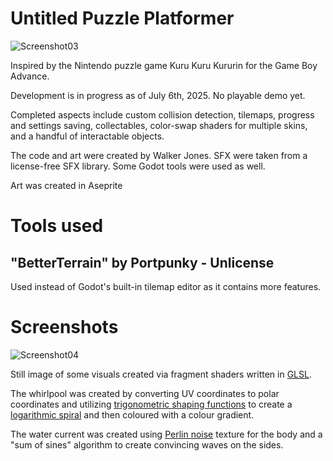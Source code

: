 # Untitled Puzzle Platformer

![Screenshot03](https://github.com/user-attachments/assets/c152372a-f6f6-4a39-97e5-67514245e384)

Inspired by the Nintendo puzzle game Kuru Kuru Kururin for the Game Boy Advance. 

Development is in progress as of July 6th, 2025. No playable demo yet.

Completed aspects include custom collision detection, tilemaps, progress and settings saving, collectables, color-swap shaders for multiple skins, and a handful of interactable objects.

The code and art were created by Walker Jones. SFX were taken from a license-free SFX library. Some Godot tools were used as well.

Art was created in Aseprite

# Tools used

## "BetterTerrain" by Portpunky - Unlicense

Used instead of Godot's built-in tilemap editor as it contains more features.

# Screenshots

![Screenshot04](https://github.com/user-attachments/assets/a6a5a605-880a-48c0-98da-e37d8703a665)

Still image of some visuals created via fragment shaders written in [GLSL](https://en.wikipedia.org/wiki/OpenGL_Shading_Language#:~:text=OpenGL%20Shading%20Language%20(GLSL)%20is,on%20the%20C%20programming%20language.).

The whirlpool was created by converting UV coordinates to polar coordinates and utilizing [trigonometric shaping functions](https://thebookofshaders.com/05/) to create a [logarithmic spiral](https://en.wikipedia.org/wiki/Logarithmic_spiral#:~:text=A%20logarithmic%20spiral%2C%20equiangular%20spiral,(%22ewige%20Linie%22).) and then coloured with a colour gradient. 

The water current was created using [Perlin noise](https://en.wikipedia.org/wiki/Perlin_noise) texture for the body and a "sum of sines" algorithm to create convincing waves on the sides. 
